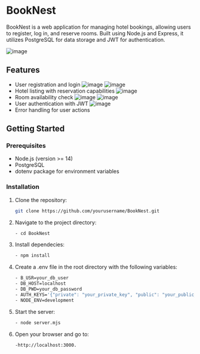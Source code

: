 # BookNest

BookNest is a web application for managing hotel bookings, allowing users to register, log in, and reserve rooms. Built using Node.js and Express, it utilizes PostgreSQL for data storage and JWT for authentication.

![image](https://github.com/user-attachments/assets/70c3ba76-efc0-4807-a7d5-59e62afcbe54)


## Features

- User registration and login
 ![image](https://github.com/user-attachments/assets/90df7ac9-a868-44bc-bbfd-32f9543d11b6)
 ![image](https://github.com/user-attachments/assets/8bb27ae6-88d0-437f-9039-b5a967cc20e4)
- Hotel listing with reservation capabilities
  ![image](https://github.com/user-attachments/assets/f4d4e7cc-73a3-4cff-8650-6337db79b927)
- Room availability check
  ![image](https://github.com/user-attachments/assets/ba11d6cf-9763-4b2d-8802-469a160d90f6)
  ![image](https://github.com/user-attachments/assets/8090467a-fa99-4e0f-a047-84b968494475)
- User authentication with JWT
  ![image](https://github.com/user-attachments/assets/22b49c42-d93d-44cb-8fe9-c8adc3d551c4)
- Error handling for user actions

## Getting Started

### Prerequisites

- Node.js (version >= 14)
- PostgreSQL
- dotenv package for environment variables

### Installation

1. Clone the repository:

   ```bash
   git clone https://github.com/yourusername/BookNest.git
   
2. Navigate to the project directory:

   ```bash
   - cd BookNest
4. Install dependecies:

    ```bash
   - npm install
6. Create a .env file in the root directory with the following variables:

    ```bash
   - B_USR=your_db_user
   - DB_HOST=localhost
   - DB_PWD=your_db_password
   - AUTH_KEYS='{"private": "your_private_key", "public": "your_public_key"}'
   - NODE_ENV=development

5. Start the server:
     ```bash
   - node server.mjs
  
6. Open your browser and go to:
     ```bash
    -http://localhost:3000.

